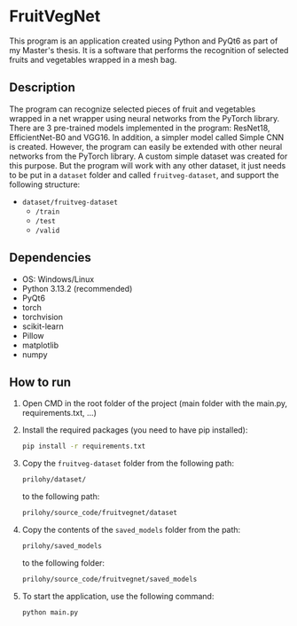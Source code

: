 # FruitVegNet
This program is an application created using Python and PyQt6 as part of my Master's thesis. It is a software that performs the recognition of selected fruits and vegetables wrapped in a mesh bag. 

## Description
The program can recognize selected pieces of fruit and vegetables wrapped in a net wrapper using neural networks from the PyTorch library. There are 3 pre-trained models implemented in the program: ResNet18, EfficientNet-B0 and VGG16. In addition, a simpler model called Simple CNN is created. However, the program can easily be extended with other neural networks from the PyTorch library.
A custom simple dataset was created for this purpose. But the program will work with any other dataset, it just needs to be put in a ```dataset``` folder and called ```fruitveg-dataset```, and support the following structure:  
- ```dataset/fruitveg-dataset```
   - ```/train```
   - ```/test```
   - ```/valid```


## Dependencies
- OS: Windows/Linux 
- Python 3.13.2 (recommended)
- PyQt6
- torch
- torchvision
- scikit-learn
- Pillow
- matplotlib
- numpy

## How to run
1. Open CMD in the root folder of the project (main folder with the main.py, requirements.txt, ...)

2. Install the required packages (you need to have pip installed):
   ```bash
   pip install -r requirements.txt
   ```

3. Copy the ```fruitveg-dataset``` folder from the following path:
   ```bash
   prilohy/dataset/
   ```
   to the following path:
   ```bash
   prilohy/source_code/fruitvegnet/dataset
   ```

4. Copy the contents of the ```saved_models``` folder from the path:
   ```bash
   prilohy/saved_models
   ```
   to the following folder:
   ```bash
   prilohy/source_code/fruitvegnet/saved_models
   ```

5. To start the application, use the following command:
    ```bash
    python main.py
    ```
